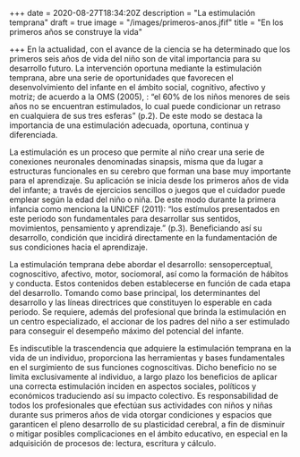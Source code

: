 +++
date = 2020-08-27T18:34:20Z
description = "La estimulación temprana"
draft = true
image = "/images/primeros-anos.jfif"
title = "En los primeros años se construye la vida"

+++
En la actualidad, con el avance de la ciencia se ha determinado que los primeros seis años de vida del niño son de vital importancia para su desarrollo futuro. La intervención oportuna mediante la estimulación temprana, abre una serie de oportunidades que favorecen el desenvolvimiento del infante en el ámbito social, cognitivo, afectivo y motriz; de acuerdo a la OMS (2005), : “el 60% de los niños menores de seis años no se encuentran estimulados, lo cual puede condicionar un retraso en cualquiera de sus tres esferas” (p.2). De este modo se destaca la importancia de una estimulación adecuada, oportuna, continua y diferenciada.

La estimulación es un proceso que permite al niño crear una serie de conexiones neuronales denominadas sinapsis, misma que da lugar a estructuras funcionales en su cerebro que forman una base muy importante para el aprendizaje. Su aplicación se inicia desde los primeros años de vida del infante; a través de ejercicios sencillos o juegos que el cuidador puede emplear según la edad del niño o niña. De este modo durante la primera infancia como menciona la UNICEF (2011): “los estímulos presentados en este periodo son fundamentales para desarrollar sus sentidos, movimientos, pensamiento y aprendizaje.” (p.3). Beneficiando así su desarrollo, condición que incidirá directamente en la fundamentación de sus condiciones hacia el aprendizaje.

La estimulación temprana debe abordar el desarrollo: sensoperceptual, cognoscitivo, afectivo, motor, sociomoral, así como la formación de hábitos y conducta. Estos contenidos deben establecerse en función de cada etapa del desarrollo. Tomando como base principal, los determinantes del desarrollo y las líneas directrices que constituyen lo esperable en cada periodo. Se requiere, además del profesional que brinda la estimulación en un centro especializado, el accionar de los padres del niño a ser estimulado para conseguir el desempeño máximo del potencial del infante.

Es indiscutible la trascendencia que adquiere la estimulación temprana en la vida de un individuo, proporciona las herramientas y bases fundamentales en el surgimiento de sus funciones cognoscitivas. Dicho beneficio no se limita exclusivamente al individuo, a largo plazo los beneficios de aplicar una correcta estimulación inciden en aspectos sociales, políticos y económicos traduciendo así su impacto colectivo. Es responsabilidad de todos los profesionales que efectúan sus actividades con niños y niñas durante sus primeros años de vida otorgar condiciones y espacios que garanticen el pleno desarrollo de su plasticidad cerebral, a fin de disminuir o mitigar posibles complicaciones en el ámbito educativo, en especial en la adquisición de procesos de: lectura, escritura y cálculo.